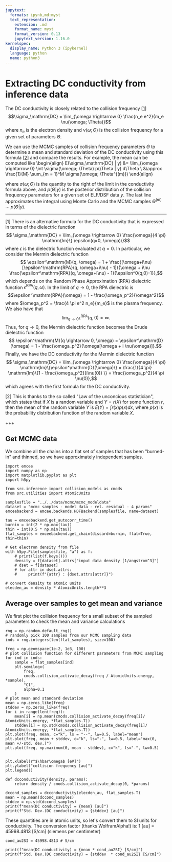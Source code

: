 ```yaml
---
jupytext:
  formats: ipynb,md:myst
  text_representation:
    extension: .md
    format_name: myst
    format_version: 0.13
    jupytext_version: 1.16.0
kernelspec:
  display_name: Python 3 (ipykernel)
  language: python
  name: python3
---
```


# Extracting DC conductivity from inference data

The DC conductivity is closely related to the collision frequency [[1](#dc_formula)]
$$\sigma_\mathrm{DC} = \lim_{\omega \rightarrow 0} \frac{n_e e^2}{m_e \nu(\omega; \Theta)}$$
where $n_e$ is the electron density and $\nu(\omega; \Theta)$ is the collision frequency for a given set of parameters $\Theta$.

We can use the MCMC samples of collision frequency parameters $\Theta$ to determine a mean and standard deviation of the DC conductivity using this formula [[2](#mean)] and compare the results. For example, the mean can be computed like
\begin{align} E(\sigma_\mathrm{DC} | y) &= \lim_{\omega \rightarrow 0} \int \sigma(\omega; \Theta) p(\Theta | y) d\Theta \\
&\approx \frac{1}{M} \sum_{m = 1}^M \sigma(\omega; \Theta^{(m)})
\end{align}

where $\sigma(\omega; \Theta)$ is the quantity to the right of the limit in the conductivity formula above, and $p(\Theta | y)$ is the posterior distribution of the collision frequency parameters for a given set of ELF/DSF data $y$. The last line approximates the integral using Monte Carlo and the MCMC samples $\Theta^{(m)} \sim p(\Theta | y)$.

---
[1]<a id='dc_formula'></a> There is an alternative formula for the DC conductivity that is expressed in terms of the dielectric function
$$ \sigma_\mathrm{DC} = \lim_{\omega \rightarrow 0} \frac{\omega}{4 \pi} \mathrm{Im}\{ \epsilon(q=0, \omega)\}$$
where $\epsilon$ is the dielectric function evaluated at $q=0$. In particular, we consider the Mermin dielectric function
$$ \epsilon^\mathrm{M}(q, \omega) =  1 + \frac{(\omega+i\nu)[\epsilon^\mathrm{RPA}(q, \omega+i\nu) - 1]}{\omega + i\nu \frac{\epsilon^\mathrm{RPA}(q, \omega+i\nu) - 1}{\epsilon^0(q,0)-1}},$$
which depends on the Random Phase Approximation (RPA) dielectric function $\epsilon^\mathrm{RPA}(q, \omega)$. In the limit of $q \rightarrow 0$, the RPA dielectric is
$$\epsilon^\mathrm{RPA}(\omega) = 1 - \frac{\omega_p^2}{\omega^2}$$
where $\omega_p^2 = \frac{4 \pi e^2 n_e}{m_e}$ is the plasma frequency. We also have that
$$ \lim_{q \rightarrow 0} \epsilon^\mathrm{RPA}(q, 0) = \infty.$$
Thus, for $q \rightarrow 0$, the Mermin dielectric function becomes the Drude dielectric function
$$ \epsilon^\mathrm{M}(q \rightarrow 0, \omega) = \epsilon^\mathrm{D}(\omega) = 1 - \frac{\omega_p^2}{\omega[\omega + i \nu(\omega)]}.$$
Finally, we have the DC conductivity for the Mermin dielectric function
$$ \sigma_\mathrm{DC} = \lim_{\omega \rightarrow 0} \frac{\omega}{4 \pi} \mathrm{Im}\{\epsilon^\mathrm{D}(\omega)\} = \frac{1}{4 \pi} \mathrm{Im}\{1 - \frac{\omega_p^2}{i\nu(0)} \} = \frac{\omega_p^2}{4 \pi \nu(0)},$$
which agrees with the first formula for the DC conductivity.

[2]<a id='mean'></a> This is thanks to the so called "Law of the unconcious statistician", which states that if $X$ is a random variable and $Y = r(X)$ for some function $r$, then the mean of the random variable $Y$ is $E(Y) = \int r(x) p(x) dx$, where $p(x)$ is the probability distribution function of the random variable $X$.

+++

## Get MCMC data

We combine all the chains into a flat set of samples that has been "burned-in" and thinned, so we have approximately independent samples.

```{code-cell} ipython3
import emcee
import numpy as np
import matplotlib.pyplot as plt
import h5py

from src.inference import collision_models as cmods
from src.utilities import AtomicUnits
```

```{code-cell} ipython3
samplesfile = "../../data/mcmc/mcmc_modeldata"
dataset = "mcmc samples - model data - rel. residual - 4 params"
emceebackend = emcee.backends.HDFBackend(samplesfile, name=dataset)

tau = emceebackend.get_autocorr_time()
burnin = int(2 * np.max(tau))
thin = int(0.5 * np.min(tau))
flat_samples = emceebackend.get_chain(discard=burnin, flat=True, thin=thin)
```

```{code-cell} ipython3
# Get electron density from file
with h5py.File(samplesfile, "a") as f:
    # print(list(f.keys()))
    density = f[dataset].attrs["input data density [1/angstrom^3]"]
    # dset = f[dataset]
    # for attr in dset.attrs:
    #     print(f"{attr} : {dset.attrs[attr]}")
    
# convert density to atomic units
elecden_au = density * AtomicUnits.length**3
```

## Average over samples to get mean and variance

We first plot the collision frequency for a small subset of the sampled parameters to check the mean and variance calculations

```{code-cell} ipython3
rng = np.random.default_rng()
# randomly pick 100 samples from our MCMC sampling data
inds = rng.integers(len(flat_samples), size=100)

freq = np.geomspace(1e-2, 1e3, 100)
# plot collision function for different parameters from MCMC sampling
for ind in inds:
    sample = flat_samples[ind]
    plt.semilogx(
        freq, 
        cmods.collision_activate_decay(freq / AtomicUnits.energy, *sample), 
        "C1", 
        alpha=0.1
    )
# plot mean and standard deviation
mean = np.zeros_like(freq)
stddev = np.zeros_like(freq)
for i in range(len(freq)):
    mean[i] = np.mean(cmods.collision_activate_decay(freq[i]/ AtomicUnits.energy, *flat_samples.T))
    stddev[i] = np.std(cmods.collision_activate_decay(freq[i]/ AtomicUnits.energy, *flat_samples.T))
plt.plot(freq, mean, c="k", ls = "--", lw=0.5, label="mean")
plt.plot(freq, mean + stddev, c="k", ls="-", lw=0.5, label="max(0, mean +/-std. dev.)")
plt.plot(freq, np.maximum(0, mean - stddev), c="k", ls="-", lw=0.5)


plt.xlabel(r"$\hbar\omega$ [eV]")
plt.ylabel("collision frequency [au]")
plt.legend()
```

```{code-cell} ipython3
def dcconductivity(density, params):
    return density / cmods.collision_activate_decay(0, *params)
```

```{code-cell} ipython3
dccond_samples = dcconductivity(elecden_au, flat_samples.T)
mean = np.mean(dccond_samples)
stddev = np.std(dccond_samples)
print(f"mean(DC conductivity) = {mean} [au]")
print(f"Std. Dev.(DC conductivity) = {stddev} [au]")
```

These quantities are in atomic units, so let's convert them to SI units for conductivity. The conversion factor (thanks WolframAlpha!) is: 1 [au] = 45998.4813 [S/cm] (siemens per centimeter)

```{code-cell} ipython3
cond_au2SI = 45998.4813 # S/cm

print(f"mean(DC conductivity) = {mean * cond_au2SI} [S/cm]")
print(f"Std. Dev.(DC conductivity) = {stddev  * cond_au2SI} [S/cm]")
```
